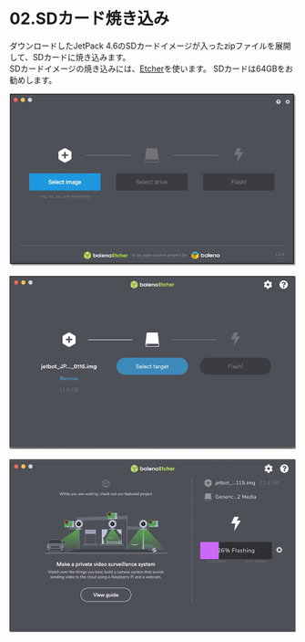 # 02.SDカード焼き込み

ダウンロードしたJetPack 4.6のSDカードイメージが入ったzipファイルを展開して、SDカードに焼き込みます。  
SDカードイメージの焼き込みには、[Etcher](https://www.balena.io/etcher/)を使います。
SDカードは64GBをお勧めします。  

![](../img/sd001.jpg)

![](..//img/sd002.jpg)

![](..//img/sd004.jpg)

